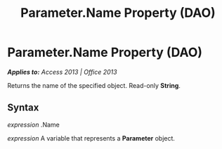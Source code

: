 ﻿---
title: Parameter.Name Property (DAO)
TOCTitle: Name Property
ms:assetid: 5ad1d2be-de1a-81e8-9d97-959f4cc577ba
ms:mtpsurl: https://msdn.microsoft.com/en-us/library/Ff194497(v=office.15)
ms:contentKeyID: 48545056
ms.date: 09/18/2015
mtps_version: v=office.15
---

# Parameter.Name Property (DAO)


_**Applies to:** Access 2013 | Office 2013_

Returns the name of the specified object. Read-only **String**.

## Syntax

*expression* .Name

*expression* A variable that represents a **Parameter** object.

